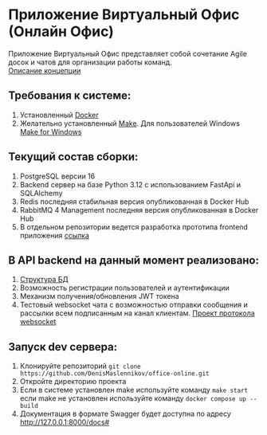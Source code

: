 # Приложение Виртуальный Офис (Онлайн Офис)
Приложение Виртуальный Офис представляет собой сочетание Agile досок и чатов для организации работы команд.  
[Описание концепции](https://docs.google.com/document/d/18LW9NSkqJL2wgNNiybbIwfivqAUDlHoJxPBWO1Tdr9Y/edit?usp=sharing)

## Требования к системе:
1) Установленный [Docker](https://www.docker.com/)
2) Желательно установленный [Make](https://www.gnu.org/software/make/). Для пользователей Windows [Make for Windows](https://gnuwin32.sourceforge.net/packages/make.htm)

## Текущий состав сборки:
1) PostgreSQL версии 16
2) Backend сервер на базе Python 3.12 с использованием FastApi и SQLAlchemy   
3) Redis последняя стабильная версия опубликованная в Docker Hub
4) RabbitMQ 4 Management последняя версия опубликованная в Docker Hub
5) В отдельном репозитории ведется разработка прототипа frontend приложения [ссылка](https://github.com/DenisMaslennikov/virtual-office-portotype)

## В API backend на данный момент реализовано:
1) [Структура БД](https://dbdiagram.io/d/online_office-674309ede9daa85aca83d70e)
2) Возможность регистрации пользователей и аутентификации
3) Механизм получения/обновления JWT токена
4) Тестовый websocket чата с возможностью отправки сообщения и рассылки всем подписанным на канал клиентам. [Проект протокола websocket](https://docs.google.com/document/d/138YtcPSjwvNBRKij6UjerFuiyjv6x1ZWpNOoYhxnI8s/edit?usp=sharing)

## Запуск dev сервера:
1) Клонируйте репозиторий `git clone https://github.com/DenisMaslennikov/office-online.git`
2) Откройте директорию проекта
3) Если в системе установлен make используйте команду `make start` если make не установлен используйте команду `docker compose up --build`
4) Документация в формате Swagger будет доступна по адресу http://127.0.0.1:8000/docs#


